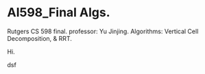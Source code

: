 # AI598_Final Algs.
Rutgers CS 598 final. professor: Yu Jinjing. Algorithms: Vertical Cell Decomposition, &amp; RRT.

Hi.

dsf
